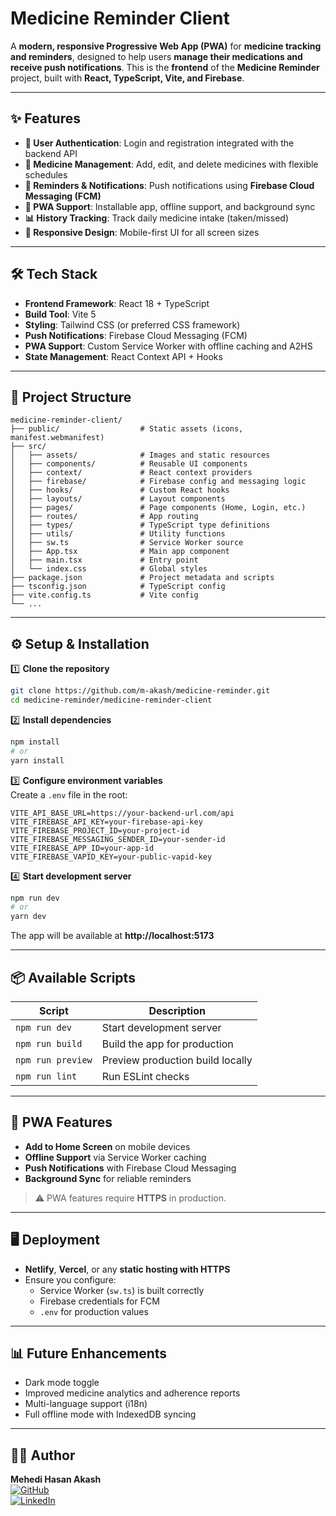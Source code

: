 # Medicine Reminder Client

A **modern, responsive Progressive Web App (PWA)** for **medicine tracking and reminders**, designed to help users **manage their medications and receive push notifications**. This is the **frontend** of the **Medicine Reminder** project, built with **React, TypeScript, Vite, and Firebase**.

---

## ✨ Features

- **👤 User Authentication**: Login and registration integrated with the backend API  
- **💊 Medicine Management**: Add, edit, and delete medicines with flexible schedules  
- **🔔 Reminders & Notifications**: Push notifications using **Firebase Cloud Messaging (FCM)**  
- **📱 PWA Support**: Installable app, offline support, and background sync  
- **📊 History Tracking**: Track daily medicine intake (taken/missed)  
- **🎨 Responsive Design**: Mobile-first UI for all screen sizes  

---

## 🛠 Tech Stack

- **Frontend Framework**: React 18 + TypeScript  
- **Build Tool**: Vite 5  
- **Styling**: Tailwind CSS (or preferred CSS framework)  
- **Push Notifications**: Firebase Cloud Messaging (FCM)  
- **PWA Support**: Custom Service Worker with offline caching and A2HS  
- **State Management**: React Context API + Hooks  

---

## 📂 Project Structure

```
medicine-reminder-client/
├── public/                  # Static assets (icons, manifest.webmanifest)
├── src/
│   ├── assets/              # Images and static resources
│   ├── components/          # Reusable UI components
│   ├── context/             # React context providers
│   ├── firebase/            # Firebase config and messaging logic
│   ├── hooks/               # Custom React hooks
│   ├── layouts/             # Layout components
│   ├── pages/               # Page components (Home, Login, etc.)
│   ├── routes/              # App routing
│   ├── types/               # TypeScript type definitions
│   ├── utils/               # Utility functions
│   ├── sw.ts                # Service Worker source
│   ├── App.tsx              # Main app component
│   ├── main.tsx             # Entry point
│   └── index.css            # Global styles
├── package.json             # Project metadata and scripts
├── tsconfig.json            # TypeScript config
├── vite.config.ts           # Vite config
└── ...
```

---

## ⚙️ Setup & Installation

1️⃣ **Clone the repository**
```bash
git clone https://github.com/m-akash/medicine-reminder.git
cd medicine-reminder/medicine-reminder-client
```

2️⃣ **Install dependencies**
```bash
npm install
# or
yarn install
```

3️⃣ **Configure environment variables**  
Create a `.env` file in the root:
```env
VITE_API_BASE_URL=https://your-backend-url.com/api
VITE_FIREBASE_API_KEY=your-firebase-api-key
VITE_FIREBASE_PROJECT_ID=your-project-id
VITE_FIREBASE_MESSAGING_SENDER_ID=your-sender-id
VITE_FIREBASE_APP_ID=your-app-id
VITE_FIREBASE_VAPID_KEY=your-public-vapid-key
```

4️⃣ **Start development server**
```bash
npm run dev
# or
yarn dev
```

The app will be available at **http://localhost:5173**

---

## 📦 Available Scripts

| Script             | Description                          |
|--------------------|--------------------------------------|
| `npm run dev`      | Start development server              |
| `npm run build`    | Build the app for production          |
| `npm run preview`  | Preview production build locally      |
| `npm run lint`     | Run ESLint checks                     |

---

## 📱 PWA Features

- **Add to Home Screen** on mobile devices  
- **Offline Support** via Service Worker caching  
- **Push Notifications** with Firebase Cloud Messaging  
- **Background Sync** for reliable reminders  

> ⚠️ PWA features require **HTTPS** in production.

---

## 🖥 Deployment

- **Netlify**, **Vercel**, or any **static hosting with HTTPS**  
- Ensure you configure:
  - Service Worker (`sw.ts`) is built correctly
  - Firebase credentials for FCM
  - `.env` for production values

---

## 📊 Future Enhancements

- Dark mode toggle  
- Improved medicine analytics and adherence reports  
- Multi-language support (i18n)  
- Full offline mode with IndexedDB syncing  

---

## 👨‍💻 Author

**Mehedi Hasan Akash**  
[![GitHub](https://img.shields.io/badge/GitHub-m--akash-black?logo=github)](https://github.com/m-akash)  
[![LinkedIn](https://img.shields.io/badge/LinkedIn-Mehedi%20Hasan%20Akash-blue?logo=linkedin)](https://www.linkedin.com/in/mehedi-hasan-akash/)  
